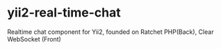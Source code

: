 # yii2-real-time-chat
Realtime chat component for Yii2, founded on Ratchet PHP(Back), Clear WebSocket (Front)
